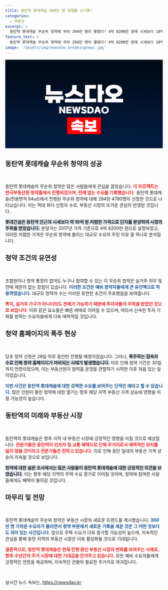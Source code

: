 ```yaml
---
title: 동탄역 롯데캐슬 300만 명 경쟁률 신기록!
categories:
  - 부동산
excerpt: >
  동탄역 롯데캐슬 무순위 청약에 무려 294만 명이 몰렸다! 4억 8200만 원에 시세보다 10억 원 저렴한 매력으로 청약 홈페이지가 마비되는 초유의 사태가 발생했다. 지금 바로 확인해보세요!
feature_text: >
  동탄역 롯데캐슬 무순위 청약에 무려 294만 명이 몰렸다! 4억 8200만 원에 시세보다 10억 원 저렴한 매력으로 청약 홈페이지가 마비되는 초유의 사태가 발생했다. 지금 바로 확인해보세요!
image: '/assets/img/newsdao_breakingnews.jpg'
---
```


<p><img src="/assets/img/newsdao_breakingnews.jpg" alt="ranknews 속보" /></p>

<h2 data-ke-size="size26">동탄역 롯데캐슬 무순위 청약의 성공</h2>

<p data-ke-size="size16">&nbsp;</p>

<p>동탄역 롯데캐슬의 무순위 청약은 많은 사람들에게 관심을 끌었습니다. <b><span style="color: #ee2323;">이 프로젝트는 한국부동산원 청약홈에서 진행되었으며, 전례 없는 수요를 기록했습니다.</span></b> 동탄역 롯데캐슬(전용면적 84㎡)에서 진행된 무순위 청약에 대해 294만 4780명이 신청한 것으로 나타났습니다. 이는 역대 최다 신청자 수로, 부동산 시장의 뜨거운 관심이 반영된 것입니다.</p>

<p><b><span style="background-color: #21538527;">롯데건설은 동탄역 인근의 시세보다 약 10억 원 저렴한 가격으로 단지를 분양하여 시장의 주목을 받았습니다.</span></b> 분양가는 2017년 가격 기준으로 4억 8200만 원으로 설정되었고, 이러한 저렴한 가격은 무순위 청약에 몰리는 대규모 수요의 주된 이유 중 하나로 분석됩니다.</p>

<h2 data-ke-size="size26">청약 조건의 유연성</h2>

<p data-ke-size="size16">&nbsp;</p>

<p>조합원이나 청약 통장이 없어도 누구나 참여할 수 있는 이 무순위 청약은 실거주 의무 및 전매 제한이 없는 장점이 있습니다. <b><span style="color: #1a5490;">이러한 조건은 예비 청약자들에게 큰 유인책으로 작용하였습니다.</span></b> 대규모 청약자 수는 이러한 유연한 조건이 주효했음을 보여줍니다.</p>

<p><b><span style="color: #ee2323;">특히, 실거주 가구가 아니더라도 전매가 가능하기 때문에 투자자들의 주목을 받았던 것으로 보입니다.</span></b> 이와 같은 요소들은 빠른 매매로 이어질 수 있으며, 따라서 신속한 투자 기회를 원하는 수요자들에게 더욱 매력적일 것입니다.</p>

<h2 data-ke-size="size26">청약 홈페이지의 폭주 현상</h2>

<p data-ke-size="size16">&nbsp;</p>

<p>당초 청약 신청은 29일 하루 동안만 진행될 예정이었습니다. 그러나, <b><span style="background-color: #21538527;">폭주하는 접속자 수로 인해 청약 홈페이지가 마비되는 사태가 발생했습니다.</span></b> 이로 인해 청약 기간은 30일까지 연장되었으며, 이는 부동산원이 청약홈 운영을 관할하기 시작한 이후 처음 있는 일이었습니다.</p>

<p><b><span style="color: #1a5490;">이번 사건은 동탄역 롯데캐슬에 대한 강력한 수요를 보여주는 단적인 예라고 할 수 있습니다.</span></b> 많은 인원이 몰린 청약에 대한 열기는 향후 해당 지역 부동산 가격 상승에 영향을 미칠 가능성이 높습니다.</p>

<h2 data-ke-size="size26">동탄역의 미래와 부동산 시장</h2>

<p data-ke-size="size16">&nbsp;</p>

<p>동탄역의 롯데캐슬은 향후 지역 내 부동산 시장에 긍정적인 영향을 미칠 것으로 예상됩니다. <b><span style="color: #ee2323;">전문가들은 동탄역이 인프라 및 교통 혜택으로 인해 주거지로서 매력적인 위치를 잃지 않을 것이라고 전문가들은 전하고 있습니다.</span></b> 이로 인해 동탄 일대의 부동산 가격 상승이 지속될 것으로 보입니다.</p>

<p><b><span style="background-color: #21538527;">청약에 대한 설문 조사에서는 많은 사람들이 동탄역 롯데캐슬에 대한 긍정적인 의견을 보였습니다.</span></b> 이는 향후 해당 지역의 주택 수요 증가로 이어질 것이며, 청약에 참여한 사람들에게도 혜택이 돌아갈 것입니다.</p>

<h2 data-ke-size="size26">마무리 및 전망</h2>

<p data-ke-size="size16">&nbsp;</p>

<p>동탄역 롯데캐슬의 무순위 청약은 부동산 시장의 새로운 트렌드를 제시했습니다. <b><span style="color: #1a5490;">300만 명 가까운 수요자가 몰리면서 청약 부문에서 새로운 기록을 세운 것은 그 어떤 것보다도 의미 있는 사건입니다.</span></b> 앞으로 주택 수요가 더욱 증가할 가능성이 높으며, 지속적인 관심을 통해 동탄 지역의 부동산 시장은 더욱 활성화될 것으로 기대됩니다.</p>

<p><b><span style="color: #ee2323;">결론적으로, 동탄역 롯데캐슬은 현재 진행 중인 부동산 시장의 변화를 보여주는 사례로, 향후 수년간의 주거 시장에 대한 기대감을 안겨주고 있습니다.</span></b> 모든 예비 수요자들에게 긍정적인 전망을 제공하며, 지속적인 관찰이 필요한 주거지로 여겨집니다.</p>

<p data-ke-size="size16">&nbsp;</p>
실시간 뉴스 속보는, <a href="https://newsdao.kr" rel="dofollow">https://newsdao.kr</a>



